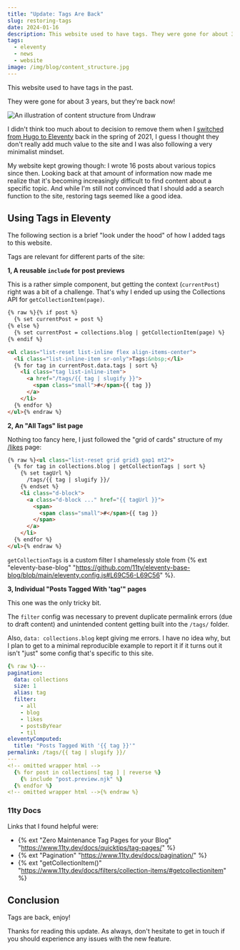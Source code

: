 ```yaml
---
title: "Update: Tags Are Back"
slug: restoring-tags
date: 2024-01-16
description: This website used to have tags. They were gone for about 3 years, but they're back now.
tags:
  - eleventy
  - news
  - website
image: /img/blog/content_structure.jpg
---
```


This website used to have tags in the past.

They were gone for about 3 years, but they're back now!

<img src="/img/blog/content_structure.jpg" class="img-fluid img-center" alt="An illustration of content structure from Undraw">

I didn't think too much about to decision to remove them when I [switched from Hugo to Eleventy](/blog/migrating-from-hugo-to-eleventy/) back in the spring of 2021, I guess I thought they don't really add much value to the site and I was also following a very minimalist mindset.

My website kept growing though: I wrote 16 posts about various topics since then. Looking back at that amount of information now made me realize that it's becoming increasingly difficult to find content about a specific topic. And while I'm still not convinced that I should add a search function to the site, restoring tags seemed like a good idea.

## Using Tags in Eleventy

The following section is a brief "look under the hood" of how I added tags to this website.

Tags are relevant for different parts of the site:

**1, A reusable `include` for post previews**

This is a rather simple component, but getting the context (`currentPost`) right was a bit of a challenge. That's why I ended up using the Collections API for `getCollectionItem(page)`.

```html
{% raw %}{% if post %}
  {% set currentPost = post %}
{% else %}
  {% set currentPost = collections.blog | getCollectionItem(page) %}
{% endif %}

<ul class="list-reset list-inline flex align-items-center">
  <li class="list-inline-item sr-only">Tags:&nbsp;</li>
  {% for tag in currentPost.data.tags | sort %}
    <li class="tag list-inline-item">
      <a href="/tags/{{ tag | slugify }}">
        <span class="small">#</span>{{ tag }}
      </a>
    </li>
  {% endfor %}
</ul>{% endraw %}
```

**2, An "All Tags" list page**

Nothing too fancy here, I just followed the "grid of cards" structure of my [/likes](/likes/) page:

```html
{% raw %}<ul class="list-reset grid grid3 gap1 mt2">
  {% for tag in collections.blog | getCollectionTags | sort %}
    {% set tagUrl %}
      /tags/{{ tag | slugify }}/
    {% endset %}
    <li class="d-block">
      <a class="d-block ..." href="{{ tagUrl }}">
        <span>
          <span class="small">#</span>{{ tag }}
        </span>
      </a>
    </li>
  {% endfor %}
</ul>{% endraw %}
```

`getCollectionTags` is a custom filter I shamelessly stole from {% ext "eleventy-base-blog" "https://github.com/11ty/eleventy-base-blog/blob/main/eleventy.config.js#L69C56-L69C56" %}.

**3, Individual "Posts Tagged With 'tag'" pages**

This one was the only tricky bit.

The `filter` config was necessary to prevent duplicate permalink errors (due to draft content) and unintended content getting built into the `/tags/` folder.

Also, `data: collections.blog` kept giving me errors. I have no idea why, but I plan to get to a minimal reproducible example to report it if it turns out it isn't "just" some config that's specific to this site.

```yaml
{% raw %}---
pagination:
  data: collections
  size: 1
  alias: tag
  filter:
    - all
    - blog
    - likes
    - postsByYear
    - til
eleventyComputed:
  title: "Posts Tagged With '{{ tag }}'"
permalink: /tags/{{ tag | slugify }}/
---
<!-- omitted wrapper html -->
  {% for post in collections[ tag ] | reverse %}
    {% include "post.preview.njk" %}
  {% endfor %}
<!-- omitted wrapper html -->{% endraw %}
```

### 11ty Docs

Links that I found helpful were:

- {% ext "Zero Maintenance Tag Pages for your Blog" "https://www.11ty.dev/docs/quicktips/tag-pages/" %}
- {% ext "Pagination" "https://www.11ty.dev/docs/pagination/" %}
- {% ext "getCollectionItem()" "https://www.11ty.dev/docs/filters/collection-items/#getcollectionitem" %}

## Conclusion

Tags are back, enjoy!

Thanks for reading this update. As always, don't hesitate to get in touch if you should experience any issues with the new feature.
